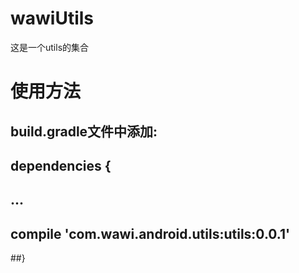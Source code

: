 # wawiUtils
这是一个utils的集合
# 使用方法

## build.gradle文件中添加:

## dependencies {
  ##  ...
 ## compile 'com.wawi.android.utils:utils:0.0.1'
##}

